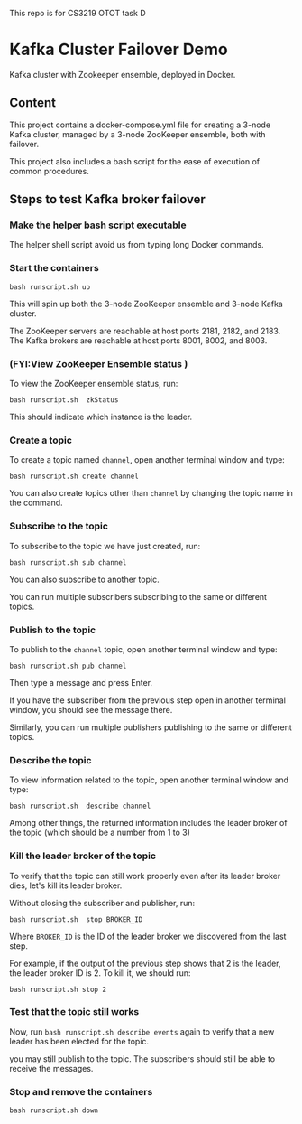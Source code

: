 This repo is for CS3219 OTOT task D

# Kafka Cluster Failover Demo

Kafka cluster with Zookeeper ensemble, deployed in Docker.

## Content

This project contains a docker-compose.yml file for creating a 3-node Kafka cluster, managed by a 3-node ZooKeeper ensemble, both with failover.

This project also includes a bash script for the ease of execution of common procedures.

## Steps to test Kafka broker failover

### Make the helper bash script executable

The helper shell script avoid us from typing long Docker commands.

### Start the containers

`bash runscript.sh up`

This will spin up both the 3-node ZooKeeper ensemble and 3-node Kafka cluster.

The ZooKeeper servers are reachable at host ports 2181, 2182, and 2183. The Kafka brokers are reachable at host ports 8001, 8002, and 8003.

### (FYI:View ZooKeeper Ensemble status )

To view the ZooKeeper ensemble status, run:

`bash runscript.sh  zkStatus`


This should indicate which instance is the leader.


### Create a topic

To create a topic named `channel`, open another terminal window and type:

`bash runscript.sh create channel`

You can also create topics other than `channel` by changing the topic name in the command.

### Subscribe to the topic

To subscribe to the topic we have just created, run:

`bash runscript.sh sub channel`

You can also subscribe to another topic.

You can run multiple subscribers subscribing to the same or different topics.

### Publish to the topic

To publish to the `channel` topic, open another terminal window and type:

`bash runscript.sh pub channel`

Then type a message and press Enter.

If you have the subscriber from the previous step open in another terminal window, you should see the message there.

Similarly, you can run multiple publishers publishing to the same or different topics.

### Describe the topic

To view information related to the topic, open another terminal window and type:

`bash runscript.sh  describe channel`

Among other things, the returned information includes the leader broker of the topic (which should be a number from 1 to 3)

### Kill the leader broker of the topic

To verify that the topic can still work properly even after its leader broker dies, let's kill its leader broker.

Without closing the subscriber and publisher, run:

`bash runscript.sh  stop BROKER_ID`

Where `BROKER_ID` is the ID of the leader broker we discovered from the last step.

For example, if the output of the previous step shows that 2 is the leader, the leader broker ID is 2. To kill it, we should run:

`bash runscript.sh stop 2`

### Test that the topic still works

Now, run `bash runscript.sh describe events` again to verify that a new leader has been elected for the topic.

you may still publish to the topic. The subscribers should still be able to receive the messages.

### Stop and remove the containers

`bash runscript.sh down`
